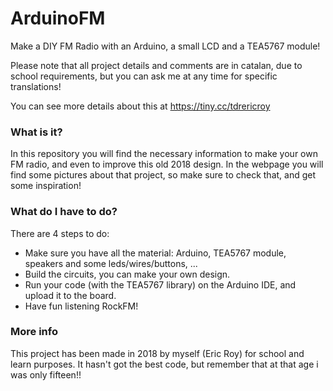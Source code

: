 # ArduinoFM
Make a DIY FM Radio with an Arduino, a small LCD and a TEA5767 module!

Please note that all project details and comments are in catalan, due to school requirements,
but you can ask me at any time for specific translations!

You can see more details about this at https://tiny.cc/tdrericroy

### What is it?
In this repository you will find the necessary information to make your own FM radio, and even to improve this old 2018 design.
In the webpage you will find some pictures about that project, so make sure to check that, and get some inspiration!

### What do I have to do?
There are 4 steps to do:
* Make sure you have all the material: Arduino, TEA5767 module, speakers and some leds/wires/buttons, ...
* Build the circuits, you can make your own design.
* Run your code (with the TEA5767 library) on the Arduino IDE, and upload it to the board.
* Have fun listening RockFM!

### More info
This project has been made in 2018 by myself (Eric Roy) for school and learn purposes. It hasn't got the best code, but remember that at that age i was only fifteen!!
